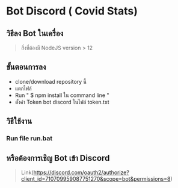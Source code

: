 # Bot Discord ( Covid Stats)
## วิธีลง Bot ในเครื่อง
> สิ่งที่ต้องมี NodeJS version > 12

## ขั้นตอนการลง
* clone/download repository นี้
* แตกไฟล์
* Run " $ npm install ใน command line "
* ตั้งค่า Token bot discord ในไฟล์ token.txt

## วิธีใช้งาน
### Run file run.bat


## หรือต้องการเชิญ Bot เข้า Discord 
> Link(https://discord.com/oauth2/authorize?client_id=710709959087751270&scope=bot&permissions=8)
